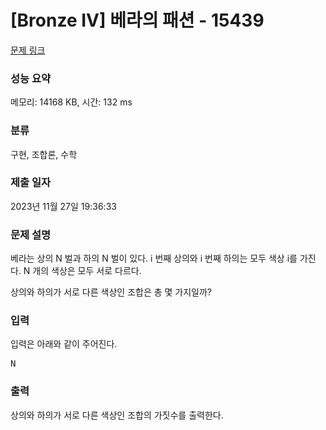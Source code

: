 # [Bronze IV] 베라의 패션 - 15439 

[문제 링크](https://www.acmicpc.net/problem/15439) 

### 성능 요약

메모리: 14168 KB, 시간: 132 ms

### 분류

구현, 조합론, 수학

### 제출 일자

2023년 11월 27일 19:36:33

### 문제 설명

<p>베라는 상의 N 벌과 하의 N 벌이 있다. i 번째 상의와 i 번째 하의는 모두 색상 i를 가진다. N 개의 색상은 모두 서로 다르다.</p>

<p>상의와 하의가 서로 다른 색상인 조합은 총 몇 가지일까?</p>

### 입력 

 <p>입력은 아래와 같이 주어진다.</p>

<pre>N</pre>

### 출력 

 <p>상의와 하의가 서로 다른 색상인 조합의 가짓수를 출력한다.</p>

